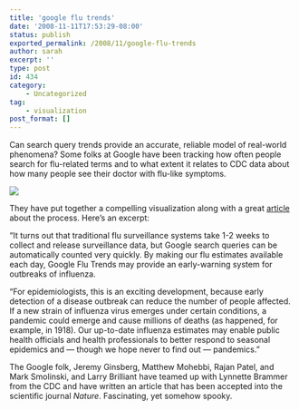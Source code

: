 ```yaml
---
title: 'google flu trends'
date: '2008-11-11T17:53:29-08:00'
status: publish
exported_permalink: /2008/11/google-flu-trends
author: sarah
excerpt: ''
type: post
id: 434
category:
    - Uncategorized
tag:
    - visualization
post_format: []
---
```

Can search query trends provide an accurate, reliable model of real-world phenomena? Some folks at Google have been tracking how often people search for flu-related terms and to what extent it relates to CDC data about how many people see their doctor with flu-like symptoms.

![](http://www.google.org/images/flutrends/annual_cdc_comparison.png)

They have put together a compelling visualization along with a great [article](http://www.google.org/about/flutrends/how.html) about the process. Here’s an excerpt:

“It turns out that traditional flu surveillance systems take 1-2 weeks to collect and release surveillance data, but Google search queries can be automatically counted very quickly. By making our flu estimates available each day, Google Flu Trends may provide an early-warning system for outbreaks of influenza.

“For epidemiologists, this is an exciting development, because early detection of a disease outbreak can reduce the number of people affected. If a new strain of influenza virus emerges under certain conditions, a pandemic could emerge and cause millions of deaths (as happened, for example, in 1918). Our up-to-date influenza estimates may enable public health officials and health professionals to better respond to seasonal epidemics and — though we hope never to find out — pandemics.”

The Google folk, Jeremy Ginsberg, Matthew Mohebbi, Rajan Patel, and Mark Smolinski, and Larry Brilliant have teamed up with Lynnette Brammer from the CDC and have written an article that has been accepted into the scientific journal *Nature*. Fascinating, yet somehow spooky.